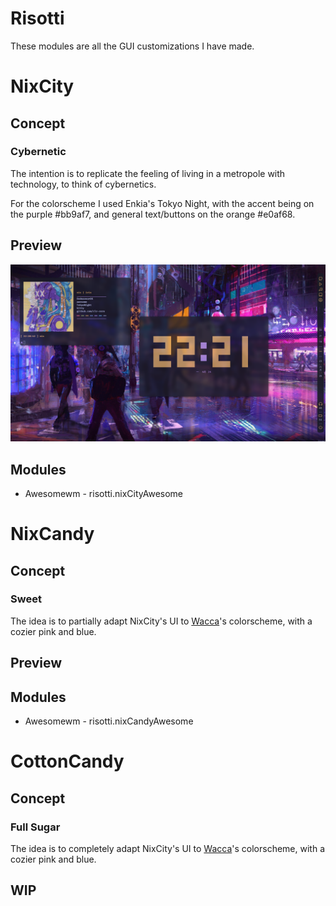 # Risotti
These modules are all the GUI customizations I have made.
# NixCity
## Concept
### Cybernetic
The intention is to replicate the feeling of living in a metropole with technology, to think of cybernetics.

For the colorscheme I used Enkia's Tokyo Night, with the accent being on the purple #bb9af7, and general text/buttons on the orange #e0af68.
## Preview
![Alt text](NixCity-Awesome/showcase/NixCityAwesomeFront.png?raw=true "Title")
## Modules
- Awesomewm - risotti.nixCityAwesome

# NixCandy
## Concept
### Sweet
The idea is to partially adapt NixCity's UI to [Wacca](https://www.pixiv.net/en/users/46612726)'s colorscheme, with a cozier pink and blue.
## Preview

## Modules
- Awesomewm - risotti.nixCandyAwesome

# CottonCandy
## Concept
### Full Sugar
The idea is to completely adapt NixCity's UI to [Wacca](https://www.pixiv.net/en/users/46612726)'s colorscheme, with a cozier pink and blue.
## WIP
